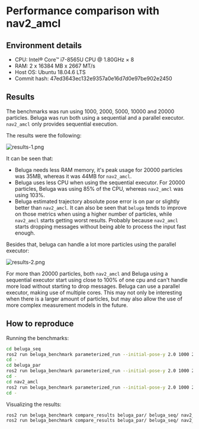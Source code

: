# Performance comparison with nav2_amcl

## Environment details

- CPU: Intel® Core™ i7-8565U CPU @ 1.80GHz × 8
- RAM: 2 x 16384 MB x 2667 MT/s
- Host OS: Ubuntu 18.04.6 LTS
- Commit hash: 47ed3643ec132e9357a0e16d7d0e97be902e2450

## Results

The benchmarks was run using 1000, 2000, 5000, 10000 and 20000 particles.
Beluga was run both using a sequential and a parallel executor.
`nav2_amcl` only provides sequential execution.

The results were the following:

![results-1.png](results-1.png)

It can be seen that:

- Beluga needs less RAM memory, it's peak usage for 20000 particles was 35MB, whereas it was 44MB for `nav2_amcl`.
- Beluga uses less CPU when using the sequential executor.
  For 20000 particles, Beluga was using 85% of the CPU, whereas `nav2_amcl` was using 103%.
- Beluga estimated trajectory absolute pose error is on par or slightly better than `nav2_amcl`.
  It can also be seen that `beluga` tends to improve on those metrics when using a higher number of particles, while `nav2_amcl` starts getting worst results.
  Probably because `nav2_amcl` starts dropping messages without being able to process the input fast enough.

Besides that, beluga can handle a lot more particles using the parallel executor:

![results-2.png](results-2.png)

For more than 20000 particles, both `nav2_amcl` and Beluga using a sequential executor start using close to 100% of one cpu and can't handle more load without starting to drop messages.
Beluga can use a parallel executor, making use of multiple cores.
This may not only be interesting when there is a larger amount of particles, but may also allow the use of more complex measurement models in the future.

## How to reproduce

Running the benchmarks:

```bash
cd beluga_seq
ros2 run beluga_benchmark parameterized_run --initial-pose-y 2.0 1000 2000 5000 10000 20000 100000 --params-file ../params.yaml
cd -
cd beluga_par
ros2 run beluga_benchmark parameterized_run --initial-pose-y 2.0 1000 2000 5000 10000 20000 100000 --params-file ../params_par.yaml
cd -
cd nav2_amcl
ros2 run beluga_benchmark parameterized_run --initial-pose-y 2.0 1000 2000 5000 10000 20000 100000 --params-file ../params.yaml --package nav2_amcl --executable amcl
cd -
```

Visualizing the results:

```bash
ros2 run beluga_benchmark compare_results beluga_par/ beluga_seq/ nav2_amcl --max-particles 20000
ros2 run beluga_benchmark compare_results beluga_par/ beluga_seq/ nav2_amcl
```
